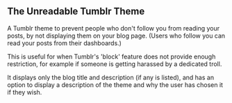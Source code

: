 ## The Unreadable Tumblr Theme ##
A Tumblr theme to prevent people who don't follow you from reading your posts, by not displaying them on your blog page. (Users who follow you can read your posts from their dashboards.)

This is useful for when Tumblr's 'block' feature does not provide enough restriction, for example if someone is getting harassed by a dedicated troll.

It displays only the blog title and description (if any is listed), and has an option to display a description of the theme and why the user has chosen it if they wish.